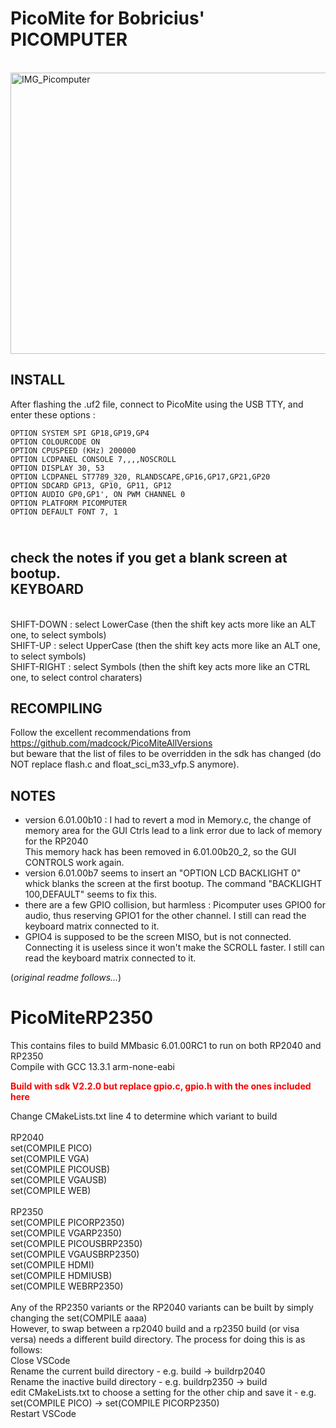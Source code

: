 # PicoMite for Bobricius' PICOMPUTER
<br>
<img width="600" height="450" alt="IMG_Picomputer" src="https://github.com/user-attachments/assets/1c327f12-428c-4841-b9d6-982cc56d3df3" /><br>

INSTALL
-------

After flashing the .uf2 file, connect to PicoMite using the USB TTY, and enter these options :
```
OPTION SYSTEM SPI GP18,GP19,GP4
OPTION COLOURCODE ON
OPTION CPUSPEED (KHz) 200000
OPTION LCDPANEL CONSOLE 7,,,,NOSCROLL
OPTION DISPLAY 30, 53
OPTION LCDPANEL ST7789_320, RLANDSCAPE,GP16,GP17,GP21,GP20
OPTION SDCARD GP13, GP10, GP11, GP12
OPTION AUDIO GP0,GP1', ON PWM CHANNEL 0
OPTION PLATFORM PICOMPUTER
OPTION DEFAULT FONT 7, 1
```
<br>check the notes if you get a blank screen at bootup.
<br>
KEYBOARD
--------
<br>SHIFT-DOWN : select LowerCase (then the shift key acts more like an ALT one, to select symbols)
<br>SHIFT-UP : select UpperCase (then the shift key acts more like an ALT one, to select symbols)
<br>SHIFT-RIGHT : select Symbols (then the shift key acts more like an CTRL one, to select control charaters)

RECOMPILING
-----------
Follow the excellent recommendations from https://github.com/madcock/PicoMiteAllVersions<br>
but beware that the list of files to be overridden in the sdk has changed (do NOT replace flash.c and float_sci_m33_vfp.S anymore).

NOTES
--------
- version 6.01.00b10 : I had to revert a mod in Memory.c, the change of memory area for the GUI Ctrls lead to a link error due to lack of memory for the RP2040<br>
  This memory hack has been removed in 6.01.00b20_2, so the GUI CONTROLS work again.
- version 6.01.00b7 seems to insert an "OPTION LCD BACKLIGHT 0" whick blanks the screen at the first bootup. The command "BACKLIGHT 100,DEFAULT" seems to fix this.
- there are a few GPIO collision, but harmless : Picomputer uses GPIO0 for audio, thus reserving GPIO1 for the other channel. I still can read the keyboard matrix connected to it.
- GPIO4 is supposed to be the screen MISO, but is not connected. Connecting it is useless since it won't make the SCROLL faster. I still can read the keyboard matrix connected to it.


(_original readme follows..._)

# PicoMiteRP2350
This contains files to build MMbasic 6.01.00RC1 to run on both RP2040 and RP2350<br>
Compile with GCC 13.3.1 arm-none-eabi<br>

<b style="color:red;"> Build with sdk V2.2.0 but replace gpio.c, gpio.h with the ones included here<br></b>

Change CMakeLists.txt line 4 to determine which variant to build<br>
<br>
RP2040<br>
set(COMPILE PICO)<br>
set(COMPILE VGA)<br>
set(COMPILE PICOUSB)<br>
set(COMPILE VGAUSB)<br>
set(COMPILE WEB)<br>
<br>
RP2350<br>
set(COMPILE PICORP2350)<br>
set(COMPILE VGARP2350)<br>
set(COMPILE PICOUSBRP2350)<br>
set(COMPILE VGAUSBRP2350)<br>
set(COMPILE HDMI)<br>
set(COMPILE HDMIUSB)<br>
set(COMPILE WEBRP2350)<br>
<br>
Any of the RP2350 variants or the RP2040 variants can be built by simply changing the set(COMPILE aaaa)<br>
However, to swap between a rp2040 build and a rp2350 build (or visa versa) needs a different build directory.
The process for doing this is as follows:<br>
Close VSCode<br>
Rename the current build directory - e.g. build -> buildrp2040<br>
Rename the inactive build directory - e.g. buildrp2350 -> build<br>
edit CMakeLists.txt to choose a setting for the other chip and save it - e.g.  set(COMPILE PICO) -> set(COMPILE PICORP2350)<br>
Restart VSCode<br>


